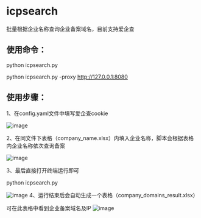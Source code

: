 # icpsearch
批量根据企业名称查询企业备案域名，目前支持爱企查


## 使用命令： ##
python icpsearch.py

python icpsearch.py -proxy http://127.0.0.1:8080

## 使用步骤： ##
1、在config.yaml文件中填写爱企查cookie

![image](https://github.com/user-attachments/assets/64e6f062-ef59-4b5d-bcce-a71c47eb1688)

2、在同文件下表格（company_name.xlsx）内填入企业名称，脚本会根据表格内企业名称依次查询备案

![image](https://github.com/user-attachments/assets/5b8111a3-d5a1-4ad2-b89d-f591be715007)

3、最后直接打开终端运行即可

python icpsearch.py

![image](https://github.com/user-attachments/assets/d63e5b06-9eeb-49d3-8861-d1fa40545be9)
4、运行结束后会自动生成一个表格（company_domains_result.xlsx）

可在此表格中看到企业备案域名及IP
![image](https://github.com/user-attachments/assets/29fae474-0e8e-4135-987e-23509ad3b4f6)

